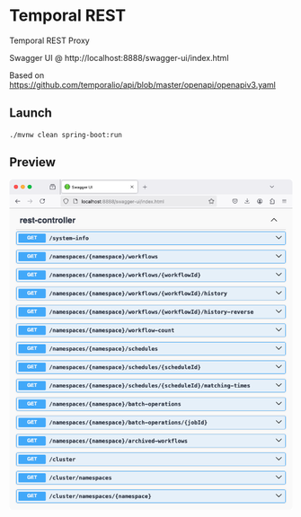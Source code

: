 # Temporal REST

Temporal REST Proxy

Swagger UI @ http://localhost:8888/swagger-ui/index.html

Based on https://github.com/temporalio/api/blob/master/openapi/openapiv3.yaml


## Launch

    ./mvnw clean spring-boot:run


## Preview

![screenshot](screenshot.png)